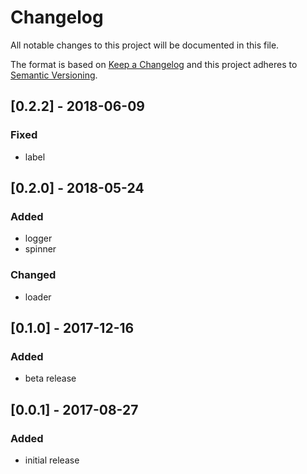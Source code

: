# Changelog

All notable changes to this project will be documented in this file.

The format is based on [Keep a Changelog](http://keepachangelog.com/en/1.0.0/)
and this project adheres to [Semantic Versioning](http://semver.org/spec/v2.0.0.html).

## [0.2.2] - 2018-06-09
### Fixed
* label

## [0.2.0] - 2018-05-24
### Added
* logger
* spinner
### Changed
* loader

## [0.1.0] - 2017-12-16
### Added
* beta release

## [0.0.1] - 2017-08-27
### Added
* initial release
